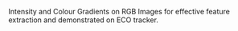 Intensity and Colour Gradients on RGB Images for effective feature extraction and demonstrated on ECO tracker.
